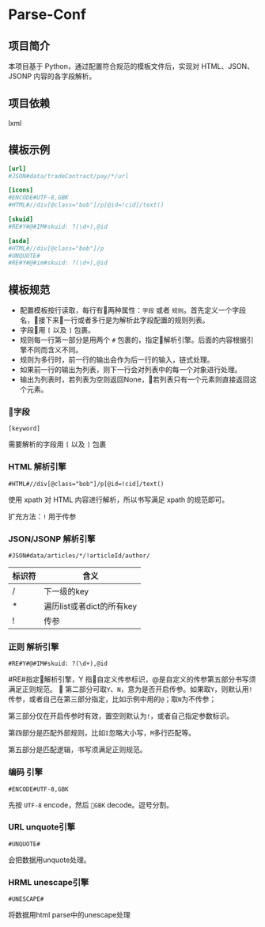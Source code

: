 # Parse-Conf

## 项目简介

本项目基于 Python，通过配置符合规范的模板文件后，实现对 HTML、JSON、JSONP 内容的各字段解析。

## 项目依赖

lxml

## 模板示例

```conf
[url]
#JSON#data/tradeContract/pay/*/url

[icons]
#ENCODE#UTF-8,GBK
#HTML#//div[@class="bob"]/p[@id=!cid]/text()

[skuid]
#RE#Y#@#IM#skuid: ?(\d+),@id

[asda]
#HTML#//div[@class="bob"]/p
#UNQUOTE#
#RE#Y#@#im#skuid: ?(\d+),@id
```

## 模板规范

- 配置模板按行读取，每行有两种属性：``字段`` 或者 ``规则``。首先定义一个字段名，接下来一行或者多行是为解析此字段配置的规则列表。
- 字段用 `[` 以及 `]` 包裹。
- 规则每一行第一部分是用两个 `#` 包裹的，指定解析引擎。后面的内容根据引擎不同而含义不同。
- 规则为多行时，前一行的输出会作为后一行的输入，链式处理。
- 如果前一行的输出为列表，则下一行会对列表中的每一个对象进行处理。
- 输出为列表时，若列表为空则返回None，若列表只有一个元素则直接返回这个元素。

### 字段

`[keyword]`

需要解析的字段用 `[` 以及 `]` 包裹

### HTML 解析引擎

`#HTML#//div[@class="bob"]/p[@id=!cid]/text()`

使用 xpath 对 HTML 内容进行解析，所以书写满足 xpath 的规范即可。

扩充方法：`!` 用于传参

### JSON/JSONP 解析引擎

`#JSON#data/articles/*/!articleId/author/`

| 标识符 | 含义                      |
| ------ | ------------------------- |
| /      | 下一级的key               |
| *      | 遍历list或者dict的所有key |
| !      | 传参                      |

### 正则 解析引擎

`#RE#Y#@#IM#skuid: ?(\d+),@id`

 #RE#指定解析引擎，Y 指自定义传参标识，@是自定义的传参第五部分书写须满足正则规范。

第二部分可取`Y`、`N`，意为是否开启传参。如果取`Y`，则默认用`!`传参，或者自己在第三部分指定，比如示例中用的`@`；取`N`为不传参；

第三部分仅在开启传参时有效，置空则默认为`!`，或者自己指定参数标识。

第四部分是匹配外部规则，比如`I`忽略大小写，`M`多行匹配等。

第五部分是匹配逻辑，书写须满足正则规范。

### 编码 引擎

`#ENCODE#UTF-8,GBK`

先按 `UTF-8` encode，然后 `GBK` decode。逗号分割。

### URL unquote引擎

`#UNQUOTE#`

会把数据用unquote处理。

### HRML unescape引擎

`#UNESCAPE#`

将数据用html parse中的unescape处理